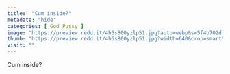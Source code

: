 ```yaml
---
title:  "Cum inside?"
metadate: "hide"
categories: [ God Pussy ]
image: "https://preview.redd.it/4h5s800yzlp51.jpg?auto=webp&s=5f4b702df8be2c6e47bd6ad756e623d3bbc6e5f5"
thumb: "https://preview.redd.it/4h5s800yzlp51.jpg?width=640&crop=smart&auto=webp&s=b94dfee33dc24e9b4763dd45bc1d5a63c70ca088"
visit: ""
---
```

Cum inside?
